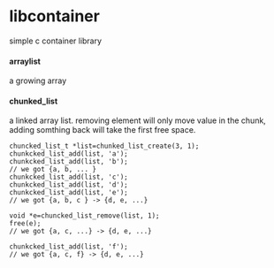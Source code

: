libcontainer
============

simple c container library

#### arraylist
a growing array

#### chunked_list
a linked array list.
removing element will only move value in the chunk, adding somthing back will take the first free space.

	chuncked_list_t *list=chunked_list_create(3, 1);
	chunkcked_list_add(list, 'a');
	chunkcked_list_add(list, 'b');
	// we got {a, b, ... }
	chunkcked_list_add(list, 'c');
	chunkcked_list_add(list, 'd');
	chunkcked_list_add(list, 'e');
	// we got {a, b, c } -> {d, e, ...}
	
	void *e=chuncked_list_remove(list, 1);
	free(e);
	// we got {a, c, ...} -> {d, e, ...}
	
	chunkcked_list_add(list, 'f');
	// we got {a, c, f} -> {d, e, ...}
	
